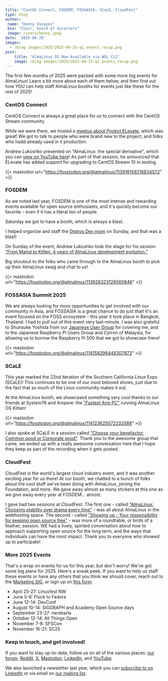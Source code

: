 ```yaml
---
title: "CentOS Connect, FOSDEM, FOSSASIA, SCaLE, CloudFest"
type: blog
author: 
 name: "benny Vasquez"
 bio: "Chair, board of directors"
 image: /users/benny.jpeg
date: '2025-04-29'
images:
  - /blog-images/2025/2025-04-25-q1_events_recap.png
post:
    title: "AlmaLinux OS Now Available via WSL CLI"
    image: /blog-images/2025/2025-04-25-q1_events_recap.png
---
```


The first few months of 2025 were packed with some more big events for AlmaLinux! Learn a bit more about each of them below, and then find out how YOU can help staff AlmaLinux booths for events just like these for the rest of 2025!

### CentOS Connect

CentOS Connect is always a great place for us to connect with the CentOS Stream community.

While we were there, we hosted a [meetup about Project ELevate](https://cfp.fedoraproject.org/centos-connect-2025/talk/TKT8TH/), which was great! We got to talk to people who were brand new to the project, and folks who hadd already used in it production.

Andrew Lukoshko presented on "AlmaLinux: the special derivative", which you can [view on YouTube here](https://t.co/8hcYuzkgJ3)! As part of that session, he announced that ELevate has added support for upgrading to CentOS Stream 10 in testing.

{{< mastodon url="https://fosstodon.org/@almalinux/113918159216834572" >}}

### FOSDEM

As we noted last year, FOSDEM is one of the most intense and rewarding events available for open source enthusiasts, and it's quickly become our favorite - even if it has a literal ton of people.

Saturday we got to have a booth, which is always a blast. 

I helped organize and staff the [Distros Dev room](https://fosdem.org/2025/schedule/track/distributions/) on Sunday, and that was a blast!

On Sunday of the event, Andrew Lukoshko took the stage for his session ["From Manul to Kitten: 4 years of AlmaLinux development evolution."](https://fosdem.org/2025/schedule/event/fosdem-2025-5472-from-manul-to-kitten-4-years-of-almalinux-development-evolution/) 

Big shoutout to the folks who came through to the AlmaLinux booth to pick up their AlmaLinux swag and chat to us!

{{< mastodon url="https://fosstodon.org/@almalinux/113928323128560846" >}}

### FOSSASIA Summit 2025

We are always looking for more opportunities to get involved with our community in Asia, and FOSSASIA is a great chance to do just that! It's an event focused on the FOSS ecosystem - this year it took place in Bangkok, Thailand. I had to pull out of this event very last-minute. I was also grateful to Shunsuke Yoshida from our [Japanese User Group](https://almalinux.connpass.com/) for covering me, and to the Japanese Raspberry Pi Users Group and Cytron of Malaysia, for allowing us to borrow the Raspberry Pi 500 that we got to showcase there! 

{{< mastodon url="https://fosstodon.org/@almalinux/114158296448307873" >}}


### SCaLE

This year marked the 22nd iteration of the Southern California Linux Expo (SCaLE)! This continues to be one of our most beloved shows, just due to the fact that so much of the Linux community makes it out. 

At the AlmaLinux booth, we showcased something very cool thanks to our friends at System76 and Ampere: the ["Fastest Arm PC"](https://t.co/RchCg8xJG8) running AlmaLinux OS Kitten!

{{< mastodon url="https://fosstodon.org/@almalinux/114123625072332088" >}}

I also spoke at SCaLE in a session called ["Choose your benefactor: Common good or Corporate good"](https://www.socallinuxexpo.org/scale/22x/presentations/choose-your-benefactor-common-good-or-corporate-good). Thank you to the awesome group that came, we ended up with a really awesome conversation here that I hope they keep as part of the recording when it gets posted. 

### CloudFest

CloudFest is the world's largest cloud industry event, and it was another exciting year for us there! At our booth, we chatted to a bunch of folks about the cool stuff we've been doing with AlmaLinux, joining the Foundation, and more. We gave away almost as many stickers at this one as we give away every year at FOSDEM... almost. 

I gave had two sessions at CloudFest. The first one - called ["AlmaLinux: Choosing stability over drama every time"](https://www.cloudfest.com/agenda#/talk?id=74760) - was all about AlmaLinux in the webhosting space. The second - called ["Showing up - Your responsibility for keeping open source free"](https://www.cloudfest.com/agenda#/talk?id=75525) - was more of a roundtable, or birds of a feather, session. WE had a lively, spirited conversation about how to approach supporting open source for the long term, and the ways that individuals can have the most impact.  Thank you to everyone who showed up to participate!

### More 2025 Events

That's a wrap on events for us for this year, but don't worry! We've got some big plans for 2025. Here's a sneak peek. If you want to help us staff these events or have any others that you think we should cover, reach out to the [Marketing SIG](https://wiki.almalinux.org/sigs/Marketing.html), or sign up on [this form](https://docs.google.com/forms/d/e/1FAIpQLSeGkzJxrYX3PKWh9szmT0deV2ScumGpEOmmiAeevStYFpYkYw/viewform?usp=sf_link).

-   April 25-27: Linuxfest NW
-   June 5-8: Flock to Fedora
-   June 12-14: DevConf
-   August 10-14: SIGGRAPH and Academy Open Source days
-   September 23-27: nerdearla
-   October 12-14: All Things Open
-   November 7-8: SFSCon
-   November 16-21: SC25

### Keep in touch, and get involved!

If you want to stay up-to-date, follow us on all of the various places: [our forum](https://almalinux.discourse.group/), [Reddit](https://www.reddit.com/r/AlmaLinux/), [X](https://twitter.com/AlmaLinux), [Mastodon](https://fosstodon.org/@almalinux/), [LinkedIn](https://www.linkedin.com/company/80320905/), and [YouTube](https://www.youtube.com/channel/UCt9lpkqUPp1FUEi9uqVlPQA). 

We also launched a newsletter last year, which you can [subscribe to on LinkedIn](https://www.linkedin.com/newsletters/almalinux-news-7123058222835376128/) or via email on [our mailing list](https://lists.almalinux.org/postorius/lists/newsletters.lists.almalinux.org/).
